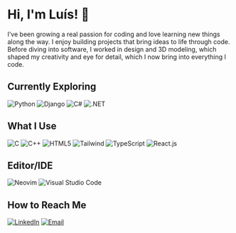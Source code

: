 # Hi, I'm Luís! 👋

I’ve been growing a real passion for coding and love learning new things along the way. I enjoy building projects that bring ideas to life through code. Before diving into software, I worked in design and 3D modeling, which shaped my creativity and eye for detail, which I now bring into everything I code.

## Currently Exploring
![Python](https://img.shields.io/badge/python-3670A0?style=for-the-badge&logo=python&logoColor=ffdd54)
![Django](https://img.shields.io/badge/Django-092E20?style=for-the-badge&logo=django&logoColor=green)
![C#](https://img.shields.io/badge/c%23-%23239120.svg?style=for-the-badge&logo=c-sharp&logoColor=white)
![.NET](https://img.shields.io/badge/.NET-5C2D91?style=for-the-badge&logo=.net&logoColor=white)

## What I Use
![C](https://img.shields.io/badge/C-00599C?style=for-the-badge&logo=c&logoColor=white)
![C++](https://img.shields.io/badge/C%2B%2B-00599C?style=for-the-badge&logo=c%2B%2B&logoColor=white)
![HTML5](https://img.shields.io/badge/HTML5-E34F26?style=for-the-badge&logo=html5&logoColor=white)
![Tailwind](https://img.shields.io/badge/tailwindcss-%2338B2AC.svg?style=for-the-badge&logo=tailwind-css&logoColor=white)
![TypeScript](https://img.shields.io/badge/TypeScript-007ACC?style=for-the-badge&logo=typescript&logoColor=white)
![React.js](https://img.shields.io/badge/-ReactJs-61DAFB?logo=react&logoColor=white&style=for-the-badge)

## Editor/IDE
![Neovim](https://img.shields.io/badge/NeoVim-%2357A143.svg?&style=for-the-badge&logo=neovim&logoColor=white)
![Visual Studio Code](https://img.shields.io/badge/Visual%20Studio%20Code-0078d7.svg?style=for-the-badge&logo=visual-studio-code&logoColor=white)

## How to Reach Me

[![LinkedIn](https://img.shields.io/badge/LinkedIn-0077B5?style=for-the-badge&logo=linkedin&logoColor=white)](https://www.linkedin.com/in/luisfbneves/)
[![Email](https://img.shields.io/badge/Email-D14836?style=for-the-badge&logo=gmail&logoColor=white)](mailto:luisneves10@gmail.com)


